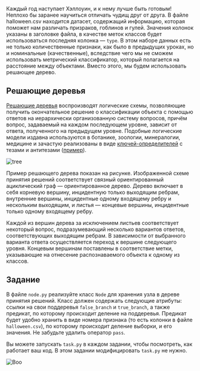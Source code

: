 Каждый год наступает Хэллоуин, и к нему лучше быть готовым! 
Неплохо бы заранее научиться отличать чудищ друг от друга. В файле halloween.csv 
находится датасет, содержащий информацию, которая поможет нам различать призраков, 
гоблинов и гулей. Значения колонок указаны в заголовке файла, в качестве меток классов 
будет использоваться последняя колонка &mdash; `type`. В этом наборе данных есть не только 
количественные признаки, как было в предыдущих уроках, но и номинальные (качественные), 
вследствие чего мы не сможем использовать метрический классификатор, который полагается на 
расстояние между объектами. Вместо этого, мы будем использовать решающее дерево.

## Решающие деревья
[Решающие деревья](https://ru.wikipedia.org/wiki/%D0%94%D0%B5%D1%80%D0%B5%D0%B2%D0%BE_%D1%80%D0%B5%D1%88%D0%B5%D0%BD%D0%B8%D0%B9) воспроизводят логические схемы, позволяющие получить окончательное решение 
о классификации объекта с помощью ответов на иерархически организованную систему вопросов, 
причём вопрос, задаваемый на каждом последующем уровне, зависит от ответа, полученного на 
предыдущем уровне. Подобные логические модели издавна используются в ботанике, зоологии, минералогии, 
медицине и зачастую реализованы в виде [ключей-определителей](https://ru.wikipedia.org/wiki/%D0%9A%D0%BB%D1%8E%D1%87_%D0%B4%D0%BB%D1%8F_%D0%BE%D0%BF%D1%80%D0%B5%D0%B4%D0%B5%D0%BB%D0%B5%D0%BD%D0%B8%D1%8F) с тезами и антитезами ([пример](http://antonlyakh.ru/blog/pictures/pr-lavrenko-1955-blacksea-diatoms.png)).

<style>
img {
  display: block;
  margin-left: auto;
  margin-right: auto;
}
</style>

![tree](example_tree.png)

Пример решающего дерева показан на рисунке. Изображенной схеме принятия решений 
соответствует связный ориентированный ациклический граф &mdash; ориентированное дерево. Дерево включает 
в себя корневую вершину, инцидентную только выходящим ребрам, внутренние вершины, инцидентные 
одному входящему ребру и нескольким выходящим, и листья &mdash; концевые вершины, инцидентные только 
одному входящему ребру.

Каждой из вершин дерева за исключением листьев соответствует некоторый вопрос, подразумевающий 
несколько вариантов ответов, соответствующих выходящим ребрам. В зависимости от выбранного 
варианта ответа осуществляется переход к вершине следующего уровня. Концевым вершинам поставлены 
в соответствие метки, указывающие на отнесение распознаваемого объекта к одному из классов.


## Задание

В файле `node.py` реализуйте класс `Node` для хранения узла в дереве принятия решений. Класс должен содержать 
следующие атрибуты: ссылки на свои поддеревья `false_branch` и `true_branch`, а также предикат, 
по которому происходит деление на поддеревья. Предикат будет удобно хранить в виде номера признака (то есть колонки в файле `halloween.csv`), 
по которому происходит деление выборки, и его значения. Не забудьте удалить оператор `pass`.

Вы можете запускать `task.py` в каждом задании, чтобы посмотреть, как работает ваш код. 
В этом задании модифицировать `task.py` не нужно.

![Boo](boo.jpg)

